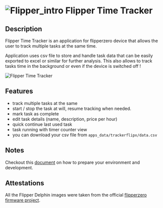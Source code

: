 # ![Flipper_intro](/images/dolphinWait_59x54.png) Flipper Time Tracker

## Description

Flipper Time Tracker is an application for flipperzero device that allows the user to track multiple tasks at the same time.

Application uses csv file to store and handle task data that can be easily exported to excel or similar for further analysis. This also allows to track tasks time in the background or even if the device is switched off !

![Flipper Time Tracker](/docs/demo.gif)

## Features

- track multiple tasks at the same
- start / stop the task at will, resume tracking when needed.
- mark task as complete
- edit task details (name, description, price per hour)
- quick continue last used task
- task running with timer counter view
- you can download your csv file from `apps_data/trackerflipx/data.csv`

## Notes

Checkout this [document](/docs/development.md) on how to prepare your environment and development.

## Attestations

All the Flipper Delphin images were taken from the official [flipperzero firmware project](https://github.com/flipperdevices/flipperzero-firmware).
